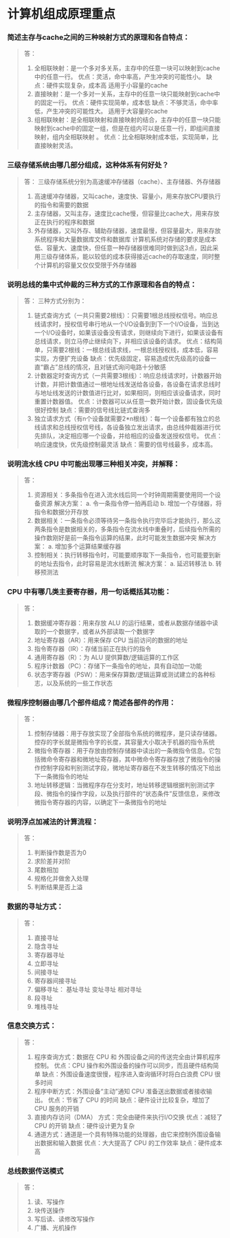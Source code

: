 # 计算机组成原理重点

### 简述主存与cache之间的三种映射方式的原理和各自特点：
>答：
>    1. 全相联映射：是一个多对多关系，主存中的任意一块可以映射到cache中的任意一行。
>        优点：灵活，命中率高，产生冲突的可能性小。
>        缺点：硬件实现复杂，成本高
>        适用于小容量的cache
>    2. 直接映射：是一个多对一关系，主存中的任意一块只能映射到cache中的固定一行。
>        优点：硬件实现简单，成本低
>        缺点：不够灵活，命中率低，产生冲突的可能性大。
>        适用于大容量的cache
>    3. 组相联映射：是全相联映射和直接映射的结合，主存中的任意一块只能映射到cache中的固定一组，但是在组内可以是任意一行，即组间直接映射，组内全相联映射 。
        优点：比全相联映射成本低，实现简单，比直接映射灵活。

### 三级存储系统由哪几部分组成，这种体系有何好处？
>答：
>   三级存储系统分别为高速缓冲存储器（cache）、主存储器、外存储器
>    1. 高速缓冲存储器，又叫cache，速度快、容量小，用来存放CPU要执行的指令和需要的数据
>    2. 主存储器，又叫主存，速度比cache慢，但容量比cache大，用来存放正在执行的程序和数据
>    3. 外存储器，又叫外存、辅助存储器，速度最慢，但容量最大，用来存放系统程序和大量数据库文件和数据库
>    计算机系统对存储的要求是成本低、容量大、速度快，但任意一种存储器很难同时做到这3点，因此采用三级存储体系，能以较低的成本获得接近cache的存取速度，同时整个计算机的容量又仅仅受限于外存储器

### 说明总线的集中式仲裁的三种方式的工作原理和各自的特点：
>答：
>    三种方式分别为：
>    1. 链式查询方式（一共只需要2根线）：只需要1根总线授权信号。响应总线请求时，授权信号串行地从一个I/O设备到到下一个I/O设备，当到达一个I/O设备时，如果该设备没有请求，则继续向下进行，如果该设备有总线请求，则立马停止继续向下，并相应该设备的请求。
>        优点：结构简单，只需要2根线：一根总线请求线，一根总线授权线，成本低，容易实现，方便扩充设备
>        缺点：优先级固定，容易造成优先级高的设备一直“霸占”总线的情况，且对链式询问电路十分敏感
>    2. 计数器定时查询方式（一共需要3根线）：响应总线请求时，计数器开始计数，并把计数值通过一根地址线发送给各设备，各设备在请求总线时与地址线发送的计数值进行比对，如果相同，则相应该设备请求，同时重置计数器值。
>        优点：计数器可以从任意一数开始计数，固设备优先级很好控制
>        缺点：需要的信号线比链式查询多
>    3. 独立请求方式（有n个设备就需要2*n根线）：每一个设备都有独立的总线请求和总线授权信号线，各设备独立发出请求，由总线仲裁器进行优先排队，决定相应哪一个设备，并给相应的设备发送授权信号。
>        优点：响应速度快，优先级控制最灵活
>        缺点：需要的信号线最多，成本高。

### 说明流水线 CPU 中可能出现哪三种相关冲突，并解释：
>答：
>    1. 资源相关：多条指令在进入流水线后同一个时钟周期需要使用同一个设备资源
>        解决方案：
>            a. 令一条指令停一拍再启动
>            b. 增加一个存储器，将指令和数据分开存放
>    2. 数据相关：一条指令必须等待另一条指令执行完毕后才能执行，那么这两条指令是数据相关的，多条指令在流水线中重叠时，后续指令所需的操作数刚好是前一条指令运算的结果，此时可能发生数据冲突
>        解决方案：
>            a. 增加多个运算结果缓存器
>    3. 控制相关：执行转移指令时，可能要顺序取下一条指令，也可能要到新的地址去指令，此时容易是流水线断流
>        解决方案：
>            a. 延迟转移法
>            b. 转移预测法

### CPU 中有哪几类主要寄存器，用一句话概括其功能：
>答：
>    1. 数据缓冲寄存器：用来存放 ALU 的运行结果，或者从数据存储器中读取的一个数据字，或者从外部读取一个数据字
>    2. 地址寄存器（AR）：用来保存 CPU 当前访问的数据的地址
>    3. 指令寄存器（IR）：存储当前正在执行的指令
>    4. 通用寄存器（R）：为 ALU 提供算数/逻辑运算的工作区
>    5. 程序计数器（PC）：存储下一条指令的地址，具有自动加一功能
>    6. 状态字寄存器（PSW）：用来保存算数/逻辑运算或测试建立的各种标志，以及系统的一些工作状态

### 微程序控制器由哪几个部件组成？简述各部件的作用：
>答：
>    1. 控制存储器：用于存放实现了全部指令系统的微程序，是只读存储器。控存的字长就是微指令字的长度，其容量大小取决于机器的指令系统
>    2. 微指令寄存器：用于存放由控制存储器中读出的一条微指令信息。它包括微命令寄存器和微地址寄存器，其中微命令寄存器存放了微指令的操作控制字段和判别测试字段，微地址寄存器在不发生转移的情况下给出下一条微指令的地址
>    3. 地址转移逻辑：当微程序存在分支时，地址转移逻辑根据判别测试字段、微指令的操作字段，以及执行部件的“状态条件”反馈信息，来修改微指令寄存器的内容，以确定下一条微指令的地址

### 说明浮点加减法的计算流程：
>答：
>    1. 判断操作数是否为0
>    2. 求阶差并对阶
>    3. 尾数相加
>    4. 规格化并做舍入处理
>    5. 判断结果是否上溢

### 数据的寻址方式：
>答：
>    1. 直接寻址
>    2. 隐含寻址
>    3. 寄存器寻址
>    4. 立即寻址
>    5. 间接寻址
>    6. 寄存器间接寻址
>    7. 偏移寻址： 基址寻址 变址寻址 相对寻址
>    8. 段寻址
>    9. 堆栈寻址                                                                

### 信息交换方式：
>答：
>    1. 程序查询方式：数据在 CPU 和 外围设备之间的传送完全由计算机程序控制。
>        优点：CPU 操作和外围设备的操作可以同步，而且硬件结构简单
>        缺点：外围设备速度很慢，程序进入查询循环时将白白浪费 CPU 很多时间
>    2. 程序中断方式：外围设备“主动”通知 CPU 准备送出数据或者接收输出。
>        优点：节省了 CPU 的时间
>        缺点：硬件设计比较复杂，增加了 CPU 服务的开销
>    3. 直接内存访问（DMA） 方式：完全由硬件来执行I/O交换
>        优点：减轻了 CPU 的开销
>        缺点：硬件设计更为复杂
>    4. 通道方式：通道是一个具有特殊功能的处理器，由它来控制外围设备输出数据和输入数据
>        优点：大大提高了 CPU 的工作效率
>        缺点：硬件成本高

### 总线数据传送模式
>答：
>   1. 读、写操作
>   2. 块传送操作
>   3. 写后读、读修改写操作
>   4. 广播、光机操作